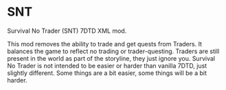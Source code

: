 # SNT
Survival No Trader (SNT) 7DTD XML mod.

This mod removes the ability to trade and get quests from Traders. It balances the game to reflect no trading or trader-questing. 
Traders are still present in the world as part of the storyline, they just ignore you.
Survival No Trader is not intended to be easier or harder than vanilla 7DTD, just slightly different. 
Some things are a bit easier, some things will be a bit harder. 
